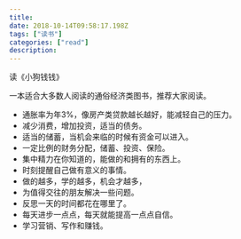 ```yaml
---
title:  
date: 2018-10-14T09:58:17.198Z
tags: ["读书"]
categories: ["read"]
description:
---
```



读《小狗钱钱》

一本适合大多数人阅读的通俗经济类图书，推荐大家阅读。

- 通胀率为年3%，像房产类贷款越长越好，能减轻自己的压力。
- 减少消费，增加投资，适当的债务。
- 适当的储蓄，当机会来临的时候有资金可以进入。
- 一定比例的财务分配，储蓄、投资、保险。
- 集中精力在你知道的，能做的和拥有的东西上。
- 时刻提醒自己做有意义的事情。
- 做的越多，学的越多，机会才越多，
- 为值得交往的朋友解决一些问题。
- 反思一天的时间都花在哪里了。
- 每天进步一点点，每天就能提高一点点自信。
- 学习营销、写作和赚钱。



